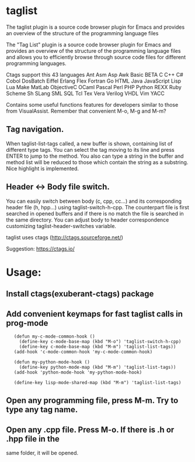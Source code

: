 # taglist
The taglist plugin is a source code browser plugin for Emacs and provides an overview of the structure of the programming language files

The "Tag List" plugin is a source code browser plugin for Emacs and provides
an overview of the structure of the programming language files and allows you
to efficiently browse through source code files for different programming
languages.

Ctags support this 43 languages Ant Asm Asp Awk Basic BETA C C++ C# Cobol
DosBatch Eiffel Erlang Flex Fortran Go HTML Java JavaScript Lisp Lua Make
MatLab ObjectiveC OCaml Pascal Perl PHP Python REXX Ruby Scheme Sh SLang SML
SQL Tcl Tex Vera Verilog VHDL Vim YACC

Contains some useful functions features for developers similar to
those from VisualAssist.  Remember that convenient M-o, M-g and M-m?

## Tag navigation.

   When taglist-list-tags called, a new buffer is shown, containing list of
   different type tags. You can select the tag moving to its line and press
   ENTER to jump to the method. You also can type a string in the buffer and
   method list will be reduced to those which contain the string as a
   substring. Nice highlight is implemented.

## Header <-> Body file switch.

   You can easily switch between body (c, cpp, cc...) and its corresponding
   header file (h, hpp...) using taglist-switch-h-cpp. The counterpart file
   is first searched in opened buffers and if there is no match the file is
   searched in the same directory. You can adjust body to header
   correspondence customizing taglist-header-switches variable.

taglist uses ctags (http://ctags.sourceforge.net/)

Suggestion: https://ctags.io/

# Usage:

## Install ctags(exuberant-ctags) package
## Add convenient keymaps for fast taglist calls in prog-mode

```elisp
   (defun my-c-mode-common-hook ()
     (define-key c-mode-base-map (kbd "M-o") 'taglist-switch-h-cpp)
     (define-key c-mode-base-map (kbd "M-m") 'taglist-list-tags))
   (add-hook 'c-mode-common-hook 'my-c-mode-common-hook)

   (defun my-python-mode-hook ()
     (define-key python-mode-map (kbd "M-m") 'taglist-list-tags))
   (add-hook 'python-mode-hook 'my-python-mode-hook)

   (define-key lisp-mode-shared-map (kbd "M-m") 'taglist-list-tags)
```

## Open any programming file, press M-m. Try to type any tag name.

## Open any .cpp file.  Press M-o.  If there is .h or .hpp file in the
   same folder, it will be opened.

